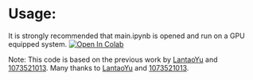 # Usage:
It is strongly recommended that main.ipynb is opened and run on a GPU equipped system. [![Open In Colab](https://colab.research.google.com/assets/colab-badge.svg)](https://colab.research.google.com/github/mgetech/SubLoc/blob/master/data_augmentation_GAN/main.ipynb)

Note: This code is based on the previous work by [LantaoYu](https://github.com/LantaoYu/SeqGAN)  and [1073521013](https://github.com/1073521013/PSL-DL/tree/master/PSL_GAN). Many thanks to [LantaoYu](https://github.com/LantaoYu)  and [1073521013](https://github.com/1073521013/).
